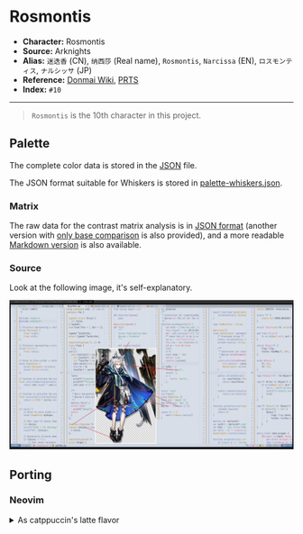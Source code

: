 # Rosmontis

- **Character:** Rosmontis
- **Source:** Arknights
- **Alias:** `迷迭香` (CN), `纳西莎` (Real name), `Rosmontis`, `Narcissa` (EN), `ロスモンティス`, `ナルシッサ` (JP)
- **Reference:** [Donmai Wiki](<https://donmai.moe/wiki_pages/rosmontis_(arknights)>), [PRTS](https://prts.wiki/w/%E8%BF%B7%E8%BF%AD%E9%A6%99)
- **Index:** `#10`

---

> `Rosmontis` is the 10th character in this project.

## Palette

The complete color data is stored in the [JSON](./palette.json) file.

The JSON format suitable for Whiskers is stored in [palette-whiskers.json](./palette-whiskers.json).

### Matrix

The raw data for the contrast matrix analysis is in [JSON format](./contrast-matrix.json) (another version with [only base comparison](./contrast-base.json) is also provided), and a more readable [Markdown version](./contrast-report.md) is also available.

### Source

Look at the following image, it's self-explanatory.

![sample](./assets/sample.png)

## Porting

### Neovim

<details>
	<summary>As catppuccin's latte flavor</summary>

```lua
require("catppuccin").setup {
	color_overrides = {
		latte = {
			rosewater = "#d76787",
			flamingo = "#dd608d",
			pink = "#d96489",
			mauve = "#6c699f",
			red = "#d65b91",
			maroon = "#b84681",
			peach = "#d1732f",
			yellow = "#b3821f",
			green = "#469b60",
			teal = "#5a9591",
			sky = "#7d8da2",
			sapphire = "#4c6c94",
			blue = "#5e81ac",
			lavender = "#7c79a9",
			text = "#3b4251",
			subtext1 = "#4a5161",
			subtext0 = "#5a616f",
			overlay2 = "#636986",
			overlay1 = "#727896",
			overlay0 = "#838aa4",
			surface2 = "#939bb2",
			surface1 = "#a4abc1",
			surface0 = "#b5bcce",
			base = "#d8dee8",
			mantle = "#ced5e3",
			crust = "#c5cddd",
		},
	}
}
```

</details>
